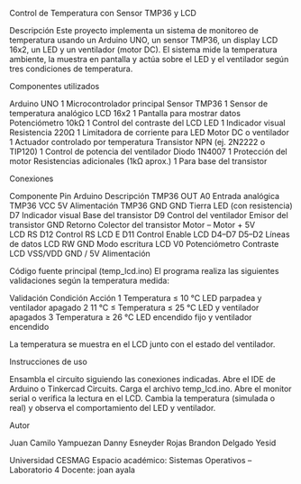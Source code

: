 Control de Temperatura con Sensor TMP36 y LCD

Descripción
Este proyecto implementa un sistema de monitoreo de temperatura usando un Arduino UNO, un sensor TMP36, un display LCD 16x2, un LED y un ventilador (motor DC).
El sistema mide la temperatura ambiente, la muestra en pantalla y actúa sobre el LED y el ventilador según tres condiciones de temperatura.

Componentes utilizados

Arduino UNO	1	Microcontrolador principal
Sensor TMP36	1	Sensor de temperatura analógico
LCD 16x2	1	Pantalla para mostrar datos
Potenciómetro 10kΩ	1	Control del contraste del LCD
LED	1	Indicador visual
Resistencia 220Ω	1	Limitadora de corriente para LED
Motor DC o ventilador	1	Actuador controlado por temperatura
Transistor NPN (ej. 2N2222 o TIP120)	1	Control de potencia del ventilador
Diodo 1N4007	1	Protección del motor
Resistencias adicionales (1kΩ aprox.)	1	Para base del transistor

Conexiones

Componente	Pin Arduino	Descripción
TMP36 OUT	A0	Entrada analógica
TMP36 VCC	5V	Alimentación
TMP36 GND	GND	Tierra
LED (con resistencia)	D7	Indicador visual
Base del transistor	D9	Control del ventilador
Emisor del transistor	GND	Retorno
Colector del transistor	Motor –	
Motor +	5V	
LCD RS	D12	Control RS
LCD E	D11	Control Enable
LCD D4–D7	D5–D2	Líneas de datos
LCD RW	GND	Modo escritura
LCD V0	Potenciómetro	Contraste
LCD VSS/VDD	GND / 5V	Alimentación

Código fuente principal (temp_lcd.ino)
El programa realiza las siguientes validaciones según la temperatura medida:

Validación	Condición	Acción
1	Temperatura ≤ 10 °C	LED parpadea y ventilador apagado
2	11 °C ≤ Temperatura ≤ 25 °C	LED y ventilador apagados
3	Temperatura ≥ 26 °C	LED encendido fijo y ventilador encendido

La temperatura se muestra en el LCD junto con el estado del ventilador.


Instrucciones de uso

Ensambla el circuito siguiendo las conexiones indicadas.
Abre el IDE de Arduino o Tinkercad Circuits.
Carga el archivo temp_lcd.ino.
Abre el monitor serial o verifica la lectura en el LCD.
Cambia la temperatura (simulada o real) y observa el comportamiento del LED y ventilador.

Autor

Juan Camilo Yampuezan
Danny Esneyder Rojas
Brandon Delgado Yesid

Universidad CESMAG
Espacio académico: Sistemas Operativos – Laboratorio 4
Docente: joan ayala
